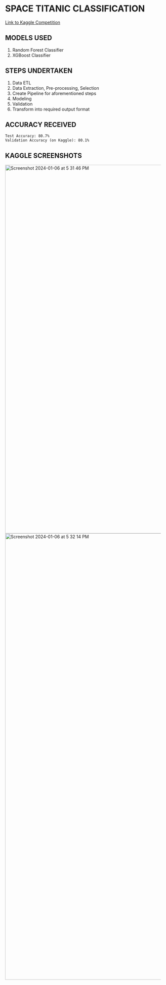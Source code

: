 # SPACE TITANIC CLASSIFICATION
<a href="https://www.kaggle.com/competitions/spaceship-titanic/overview" target="_blank"> Link to Kaggle Competition </a>

## MODELS USED
1. Random Forest Classifier
2. XGBoost Classifier

## STEPS UNDERTAKEN
1. Data ETL
2. Data Extraction, Pre-processing, Selection
3. Create Pipeline for aforementioned steps
4. Modeling
5. Validation
6. Transform into required output format 

## ACCURACY RECEIVED
```
Test Accuracy: 80.7%
Validation Accuracy (on Kaggle): 80.1%
```

## KAGGLE SCREENSHOTS
<img width="1189" alt="Screenshot 2024-01-06 at 5 31 46 PM" src="https://github.com/shivansh-yashasvi/Projects-for-Practice---Machine_Learning/assets/83114748/41800b5a-6ec0-4649-b7d5-d952be41579e">

<img width="1440" alt="Screenshot 2024-01-06 at 5 32 14 PM" src="https://github.com/shivansh-yashasvi/Projects-for-Practice---Machine_Learning/assets/83114748/b2e7c027-96ca-4200-8b22-3cae2dcf08df">
